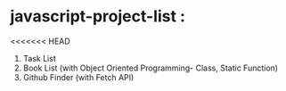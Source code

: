 # javascript-project-list :
<<<<<<< HEAD
1. Task List 
2. Book List (with Object Oriented Programming- Class, Static Function)
3. Github Finder (with Fetch API)

